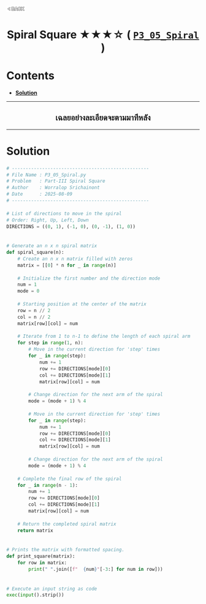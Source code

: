 <p align="left">
  <a href="../README.md">
    <img src="../../Z99-OTHERS/00-common/00-back.png" style="width:10%">
  </a>
</p>

<div align="center">
  <h1>
    Spiral Square ★★★☆ (
      <a href="https://drive.google.com/file/d/1R_KGdDjiZfEVLHv9dntXGvGLEBCq6aeb/view?usp=drive_link">
        <code>P3_05_Spiral</code>
      </a>
    )
  </h1>
</div>

# Contents

-   [**Solution**](#solution)

---

<div align="center">
  <h2>เฉลยอย่างละเอียดจะตามมาทีหลัง</h2>
</div>

---

# Solution

```python
# --------------------------------------------------
# File Name : P3_05_Spiral.py
# Problem   : Part-III Spiral Square
# Author    : Worralop Srichainont
# Date      : 2025-08-09
# --------------------------------------------------

# List of directions to move in the spiral
# Order: Right, Up, Left, Down
DIRECTIONS = ((0, 1), (-1, 0), (0, -1), (1, 0))


# Generate an n x n spiral matrix
def spiral_square(n):
    # Create an n x n matrix filled with zeros
    matrix = [[0] * n for _ in range(n)]

    # Initialize the first number and the direction mode
    num = 1
    mode = 0

    # Starting position at the center of the matrix
    row = n // 2
    col = n // 2
    matrix[row][col] = num

    # Iterate from 1 to n-1 to define the length of each spiral arm
    for step in range(1, n):
        # Move in the current direction for 'step' times
        for _ in range(step):
            num += 1
            row += DIRECTIONS[mode][0]
            col += DIRECTIONS[mode][1]
            matrix[row][col] = num

        # Change direction for the next arm of the spiral
        mode = (mode + 1) % 4

        # Move in the current direction for 'step' times
        for _ in range(step):
            num += 1
            row += DIRECTIONS[mode][0]
            col += DIRECTIONS[mode][1]
            matrix[row][col] = num

        # Change direction for the next arm of the spiral
        mode = (mode + 1) % 4

    # Complete the final row of the spiral
    for _ in range(n - 1):
        num += 1
        row += DIRECTIONS[mode][0]
        col += DIRECTIONS[mode][1]
        matrix[row][col] = num

    # Return the completed spiral matrix
    return matrix


# Prints the matrix with formatted spacing.
def print_square(matrix):
    for row in matrix:
        print(" ".join([f"  {num}"[-3:] for num in row]))


# Execute an input string as code
exec(input().strip())
```
